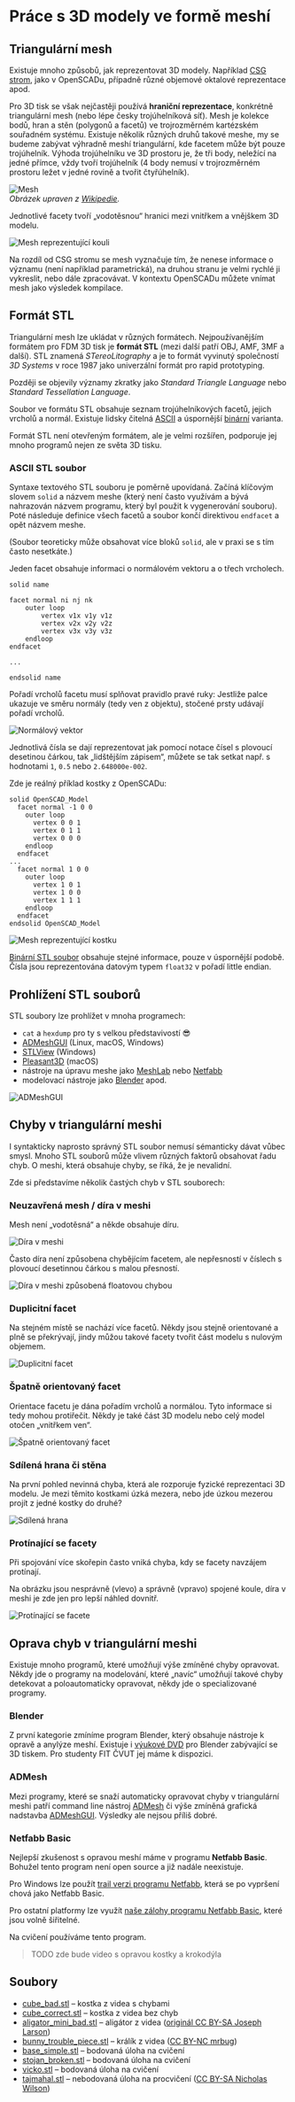 Práce s 3D modely ve formě meshí
================================

Triangulární mesh
-----------------

Existuje mnoho způsobů, jak reprezentovat 3D modely. Například 
[CSG strom][csgtree], jako v OpenSCADu, případně různé objemové oktalové 
reprezentace apod.

Pro 3D tisk se však nejčastěji používá **hraniční reprezentace**, konkrétně
triangulární mesh (nebo lépe česky trojúhelníková síť). Mesh je kolekce bodů,
hran a stěn (polygonů a facetů) ve trojrozměrném kartézském souřadném systému.
Existuje několik různých druhů takové meshe, my se budeme zabývat výhradně
meshí triangulární, kde facetem může být pouze trojúhelník. Výhoda trojúhelníku
ve 3D prostoru je, že tři body, neležící na jedné přímce, vždy tvoří
trojúhelník (4 body nemusí v trojrozměrném prostoru ležet v jedné rovině a
tvořit čtyřúhelník).

![Mesh](../images/mesh.svg.png)  
*Obrázek upraven z 
[Wikipedie](https://commons.wikimedia.org/wiki/File:Mesh_overview.svg).*

Jednotlivé facety tvoří „vodotěsnou“ hranici mezi vnitřkem a vnějškem 3D modelu.

![Mesh reprezentující kouli](../images/sphere.svg.png)

Na rozdíl od CSG stromu se mesh vyznačuje tím, že nenese informace o významu
(není například parametrická), na druhou stranu je velmi rychlé ji vykreslit,
nebo dále zpracovávat. V kontextu OpenSCADu můžete vnímat mesh jako výsledek
kompilace.

Formát STL
----------

Triangulární mesh lze ukládat v různých formátech. Nejpoužívanějším formátem
pro FDM 3D tisk je **formát STL** (mezi další patří OBJ, AMF, 3MF a další).
STL znamená *STereoLitography* a je to formát vyvinutý společností *3D Systems*
v roce 1987 jako univerzální formát pro rapid prototyping.

Později se objevily významy zkratky jako *Standard Triangle Language* nebo
*Standard Tessellation Language*.

Soubor ve formátu STL obsahuje seznam trojúhelníkových facetů, jejich vrcholů
a normál. Existuje lidsky čitelná [ASCII][asciistl] a úspornější 
[binární][binarystl] varianta.

Formát STL není otevřeným formátem, ale je velmi rozšířen, podporuje jej mnoho
programů nejen ze světa 3D tisku.

### ASCII STL soubor

Syntaxe textového STL souboru je poměrně upovídaná. Začíná klíčovým slovem
`solid` a názvem meshe (který není často využívám a bývá nahrazován názvem
programu, který byl použit k vygenerování souboru). Poté následuje definice
všech facetů a soubor končí direktivou `endfacet` a opět názvem meshe.

(Soubor teoreticky může obsahovat více bloků `solid`, ale v praxi se s tím
často nesetkáte.)

Jeden facet obsahuje informaci o normálovém vektoru a o třech vrcholech.

```stl
solid name

facet normal ni nj nk
    outer loop
        vertex v1x v1y v1z
        vertex v2x v2y v2z
        vertex v3x v3y v3z
    endloop
endfacet

...

endsolid name
```

Pořadí vrcholů facetu musí splňovat pravidlo pravé ruky: Jestliže palce ukazuje
ve směru normály (tedy ven z objektu), stočené prsty udávají pořadí vrcholů.

![Normálový vektor](../images/normal_vector.svg.png)

Jednotlivá čísla se dají reprezentovat jak pomocí notace čísel s plovoucí
desetinou čárkou, tak „lidštějším zápisem“, můžete se tak setkat např.
s hodnotami `1`, `0.5` nebo `2.648000e-002`.

Zde je reálný příklad kostky z OpenSCADu:

```stl
solid OpenSCAD_Model
  facet normal -1 0 0
    outer loop
      vertex 0 0 1
      vertex 0 1 1
      vertex 0 0 0
    endloop
  endfacet
...
  facet normal 1 0 0
    outer loop
      vertex 1 0 1
      vertex 1 0 0
      vertex 1 1 1
    endloop
  endfacet
endsolid OpenSCAD_Model
```

![Mesh reprezentující kostku](../images/cube.svg.png)

[Binární STL soubor][binarystl] obsahuje stejné informace, pouze v úspornější
podobě.
Čísla jsou reprezentována datovým typem `float32` v pořadí little endian.

Prohlížení STL souborů
----------------------

STL soubory lze prohlížet v mnoha programech:

-   `cat` a `hexdump` pro ty s velkou představivostí 😎
-   [ADMeshGUI](https://github.com/admesh/ADMeshGUI/) (Linux, macOS, Windows)
-   [STLView](http://www.freestlview.com/) (Windows)
-   [Pleasant3D](http://www.pleasantsoftware.com/developer/pleasant3d/) (macOS)
-   nástroje na úpravu meshe jako [MeshLab][meshlab] nebo [Netfabb][netfabb]
-   modelovací nástroje jako [Blender][blender] apod.

![ADMeshGUI](../images/admeshgui.png)

Chyby v triangulární meshi
--------------------------

I syntakticky naprosto správný STL soubor nemusí sémanticky dávat vůbec smysl.
Mnoho STL souborů může vlivem různých faktorů obsahovat řadu chyb.
O meshi, která obsahuje chyby, se říká, že je nevalidní.

Zde si představíme několik častých chyb v STL souborech:

### Neuzavřená mesh / díra v meshi

Mesh není „vodotěsná“ a někde obsahuje díru.

![Díra v meshi](../images/mesh_hole.svg.png)

Často díra není způsobena chybějícím facetem, ale nepřesností v číslech
s plovoucí desetinnou čárkou s malou přesností.

![Díra v meshi způsobená floatovou chybou](../images/mesh_floaterror.svg.png)

### Duplicitní facet

Na stejném místě se nachází více facetů.
Někdy jsou stejně orientované a plně se překrývají, jindy můžou takové facety
tvořit část modelu s nulovým objemem.

![Duplicitní facet](../images/mesh_duplicate.svg.png)

### Špatně orientovaný facet

Orientace facetu je dána pořadím vrcholů a normálou. Tyto informace si tedy 
mohou protiřečit. Někdy je také část 3D modelu nebo celý model otočen 
„vnitřkem ven“.

![Špatně orientovaný facet](../images/mesh_flipped.svg.png)

### Sdílená hrana či stěna

Na první pohled nevinná chyba, která ale rozporuje fyzické reprezentaci 3D
modelu. Je mezi těmito kostkami úzká mezera, nebo jde úzkou mezerou projít
z jedné kostky do druhé?

![Sdílená hrana](../images/mesh_commonedge.svg.png)

### Protínající se facety

Při spojování více skořepin často vniká chyba, kdy se facety navzájem protínají.

Na obrázku jsou nesprávně (vlevo) a správně (vpravo) spojené koule, díra v meshi
je zde jen pro lepší náhled dovnitř.

![Protínající se facete](../images/mesh_intersect.png)

Oprava chyb v triangulární meshi
--------------------------------

Existuje mnoho programů, které umožňují výše zmíněné chyby opravovat.
Někdy jde o programy na modelování, které „navíc“ umožňují takové chyby
detekovat a poloautomaticky opravovat, někdy jde o specializované programy.

### Blender

Z první kategorie zmíníme program Blender, který obsahuje nástroje k opravě a
anylýze meshí. Existuje i
[výukové DVD](https://store.blender.org/product/blender-for-3d-printing/)
pro Blender zabývající se 3D tiskem. Pro studenty FIT ČVUT jej máme k dispozici.

### ADMesh

Mezi programy, které se snaží automaticky opravovat chyby v triangulární meshi
patří command line nástroj [ADMesh](http://github.com/admesh/admesh) či výše
zmíněná  grafická nadstavba [ADMeshGUI](https://github.com/admesh/ADMeshGUI).
Výsledky ale nejsou příliš dobré.

### Netfabb Basic

Nejlepší zkušenost s opravou meshí máme v programu **Netfabb Basic**.
Bohužel tento program není open source a již nadále neexistuje.

Pro Windows lze použít
[trail verzi programu Netfabb](https://www.autodesk.com/products/netfabb/free-trial),
která se po vypršení chová jako Netfabb Basic.

Pro ostatní platformy lze využít
[naše zálohy programu Netfabb Basic](https://github.com/3DprintFIT/netfabb-basic-download),
které jsou volně šiřitelné.

Na cvičení používáme tento program.

> TODO zde bude video s opravou kostky a krokodýla

Soubory
-------

-   [cube_bad.stl](../stls/cube_bad.stl) – kostka z videa s chybami
-   [cube_correct.stl](../stls/cube_correct.stl) – kostka z videa bez chyb
-   [aligator_mini_bad.stl](../stls/aligator_mini_bad.stl) – aligátor z videa 
    ([originál CC BY-SA Joseph Larson](https://www.thingiverse.com/thing:21724))
-   [bunny_trouble_piece.stl](../stls/bunny_trouble_piece.stl) – králík z videa 
    ([CC BY-NC mrbug](https://www.thingiverse.com/thing:7578))
-   [base_simple.stl](../stls/base_simple.stl) – bodovaná úloha na cvičení
-   [stojan_broken.stl](../stls/stojan_broken.stl) – bodovaná úloha na cvičení
-   [vicko.stl](../stls/vicko.stl) – bodovaná úloha na cvičení
-   [tajmahal.stl](../stls/tajmahal.stl) – nebodovaná úloha na procvičení 
    ([CC BY-SA Nicholas Wilson](https://www.thingiverse.com/thing:11183))

[csgtree]: https://en.wikipedia.org/wiki/Constructive_solid_geometry
[asciistl]: http://en.wikipedia.org/wiki/STL_(file_format)#ASCII_STL
[binarystl]: http://en.wikipedia.org/wiki/STL_(file_format)#Binary_STL
[meshlab]: http://www.meshlab.net/
[netfabb]: https://github.com/3DprintFIT/netfabb-basic-download
[blender]: https://www.blender.org/
